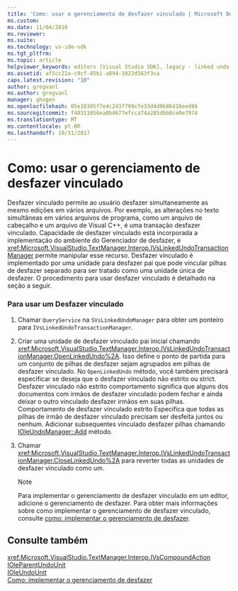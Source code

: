 ```yaml
---
title: 'Como: usar o gerenciamento de desfazer vinculado | Microsoft Docs'
ms.custom: 
ms.date: 11/04/2016
ms.reviewer: 
ms.suite: 
ms.technology: vs-ide-sdk
ms.tgt_pltfrm: 
ms.topic: article
helpviewer_keywords: editors [Visual Studio SDK], legacy - linked undo management
ms.assetid: af5cc22a-c9cf-45b1-a894-1022d563f3ca
caps.latest.revision: "10"
author: gregvanl
ms.author: gregvanl
manager: ghogen
ms.openlocfilehash: 05e10305f7e4c243f799cfe33d4d9b86418eed86
ms.sourcegitcommit: f40311056ea0b4677efcca74a285dbb0ce0e7974
ms.translationtype: MT
ms.contentlocale: pt-BR
ms.lasthandoff: 10/31/2017
---
```

# <a name="how-to-use-linked-undo-management"></a>Como: usar o gerenciamento de desfazer vinculado
Desfazer vinculado permite ao usuário desfazer simultaneamente as mesmo edições em vários arquivos. Por exemplo, as alterações no texto simultâneas em vários arquivos de programa, como um arquivo de cabeçalho e um arquivo de Visual C++, é uma transação desfazer vinculado. Capacidade de desfazer vinculado está incorporada a implementação do ambiente do Gerenciador de desfazer, e <xref:Microsoft.VisualStudio.TextManager.Interop.IVsLinkedUndoTransactionManager> permite manipular esse recurso. Desfazer vinculado é implementado por uma unidade para desfazer pai que pode vincular pilhas de desfazer separado para ser tratado como uma unidade única de desfazer. O procedimento para usar desfazer vinculado é detalhado na seção a seguir.  
  
### <a name="to-use-linked-undo"></a>Para usar um Desfazer vinculado  
  
1.  Chamar `QueryService` na `SVsLinkedUndoManager` para obter um ponteiro para `IVsLinkedUndoTransactionManager`.  
  
2.  Criar uma unidade de desfazer vinculado pai inicial chamando <xref:Microsoft.VisualStudio.TextManager.Interop.IVsLinkedUndoTransactionManager.OpenLinkedUndo%2A>. Isso define o ponto de partida para um conjunto de pilhas de desfazer sejam agrupados em pilhas de desfazer vinculado. No `OpenLinkedUndo` método, você também precisará especificar se deseja que o desfazer vinculado não estrito ou strict. Desfazer vinculado não estrito comportamento significa que alguns dos documentos com irmãos de desfazer vinculado podem fechar e ainda deixar o outro vinculado desfazer irmãos em suas pilhas. Comportamento de desfazer vinculado estrito Especifica que todas as pilhas de irmão de desfazer vinculado precisam ser desfeita juntos ou nenhum. Adicionar subsequentes vinculado desfazer pilhas chamando [IOleUndoManager::Add](http://msdn.microsoft.com/library/windows/desktop/ms680135) método.  
  
3.  Chamar <xref:Microsoft.VisualStudio.TextManager.Interop.IVsLinkedUndoTransactionManager.CloseLinkedUndo%2A> para reverter todas as unidades de desfazer vinculado como um.  
  
    > [!NOTE]
    >  Para implementar o gerenciamento de desfazer vinculado em um editor, adicione o gerenciamento de desfazer. Para obter mais informações sobre como implementar o gerenciamento de desfazer vinculado, consulte [como: implementar o gerenciamento de desfazer](../extensibility/how-to-implement-undo-management.md).  
  
## <a name="see-also"></a>Consulte também  
 <xref:Microsoft.VisualStudio.TextManager.Interop.IVsCompoundAction>   
 [IOleParentUndoUnit](http://msdn.microsoft.com/library/windows/desktop/ms682151)   
 [IOleUndoUnit](http://msdn.microsoft.com/library/windows/desktop/ms678476)   
 [Como: implementar o gerenciamento de desfazer](../extensibility/how-to-implement-undo-management.md)